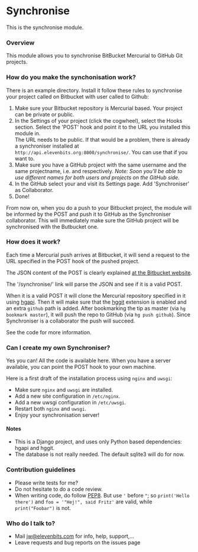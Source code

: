 # Synchronise #

This is the synchronise module.

### Overview ###

This module allows you to synchronise BitBucket Mercurial to GitHub Git 
projects.

### How do you make the synchonisation work? ###

There is an example directory.  Install it follow these rules to synchronise
your project called <project> on Bitbucket with user called <user> to Github:

1. Make sure your Bitbucket repository is Mercurial based. Your project 
   can be private or public.
2. In the Settings of your project (click the cogwheel), select the 
   Hooks section.  Select the 'POST' hook and point it to the URL you 
   installed this module in.  
   The URL needs to be public.  If that would be a problem, there is already 
   a synchroniser installed at 
   `http://api.elevenbits.org:8000/synchronise/`.  You can use that
   if you want to.
3. Make sure you have a GitHub project with the same username and the 
   same projectname, i.e. <user> and <project> respectively.
   *Note: Soon you'll be able to use different names for both users and 
   projects on the GitHub side.*
4. In the GitHub select your <project> and visit its Settings page.
   Add 'Synchroniser' as Collaborator.
5. Done!

From now on, when you do a push to your Bitbucket project, the module will 
be informed by the POST and push it to GitHub as the Synchroniser collaborator.
This will immediately make sure the GitHub project will be synchronised with
the Butbucket one.

### How does it work? ###

Each time a Mercurial push arrives at Bitbucket, it will send a request
to the URL specified in the POST hook of the pushed project.

The JSON content of the POST is clearly explained
[at the Bitbucket website](https://confluence.atlassian.com/display/BITBUCKET/POST+hook+management).

The '/synchronise/' link will parse the JSON and see if it is a valid POST.

When it is a valid POST it will clone the Mercurial repository specified in 
it using [hgapi](https://bitbucket.org/haard/hgapi). Then it will make
sure that the [hggit](https://bitbucket.org/durin42/hg-git) extension is 
enabled and an extra `github` path is added. After bookmarking the tip 
as master (via `hg bookmark master`), it will push the repo to GitHub (via
`hg push github`). Since Synchroniser is a collaborator the push will succeed.

See the code for more information.

### Can I create my own Synchroniser? ###

Yes you can! All the code is available here. When you have a server 
available, you can point the POST hook to your own machine.

Here is a first draft of the installation process using `nginx` and `uwsgi`:

* Make sure `nginx` and `uwsgi` are installed.
* Add a new site configuration in `/etc/nginx`.
* Add a new uwsgi configuration in `/etc/uwsgi`.
* Restart both `nginx` and `uwsgi`.
* Enjoy your synchronisation server!

#### Notes ####

* This is a Django project, and uses only Python based dependencies: hgapi
  and hggit.
* The database is not really needed.  The default sqlite3 will do for now.

### Contribution guidelines ###

* Please write tests for me?
* Do not hesitate to do a code review.
* When writing code, do follow [PEP8](http://legacy.python.org/dev/peps/pep-0008/).
  But use `'` before `"`; so `print('Hello there')` and 
  `foo = '"Hej!", said Fritz'` are valid, while `print("Foobar")` is not. 

### Who do I talk to? ###

* Mail jw@elevenbits.com for info, help, support,...
* Leave requests and bug reports on the issues page
